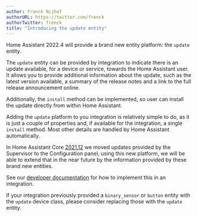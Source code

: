 ```yaml
---
author: Franck Nijhof
authorURL: https://twitter.com/frenck
authorTwitter: frenck
title: "Introducing the update entity"
---
```


Home Assistant 2022.4 will provide a brand new entity platform:
the `update` entity.

The `update` entity can be provided by integration to indicate there is an
update available, for a device or service, towards the Home Assistant user. It
allows you to provide additional information about the update, such as
the latest version available, a summary of the release notes and a link to the
full release announcement online.

Additionally, the `install` method can be implemented, so user can install
the update directly from within Home Assistant.

Adding the `update` platform to you integration is relatively simple to do, as
it is just a couple of properties and, if available for the integration,
a single `install` method. Most other details are handled by Home Assistant 
automatically.

In Home Assistant Core [2021.12](https://www.home-assistant.io/blog/2021/12/11/release-202112/#brand-new-configuration-panel) we moved updates provided by
the Supervisor to the Configuration panel, using this new platform, we will
be able to extend that in the near future by the information provided by these
brand new entities.

See our [developer documentation](/docs/core/entity/update) for how to implement this in an integration.

If your integration previously provided a `binary_sensor` or `button` entity
with the `update` device class, please consider replacing those with the
`update` entity.
